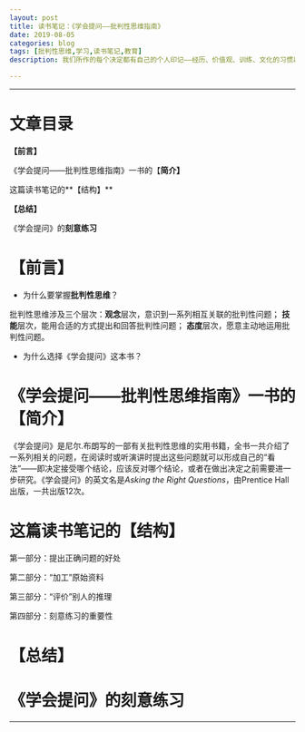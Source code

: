 ```yaml
---
layout: post
title: 读书笔记：《学会提问——批判性思维指南》
date: 2019-08-05
categories: blog
tags: [批判性思维,学习,读书笔记,教育]
description: 我们所作的每个决定都有自己的个人印记——经历、价值观、训练、文化的习惯以及个人理想。

---
```

---

# **文章目录** #

**【前言】**

《学会提问——批判性思维指南》一书的【**简介】**

这篇读书笔记的**【结构】**

**【总结】**

《学会提问》的**刻意练习**



# **【前言】** #



- 为什么要掌握**批判性思维**？

批判性思维涉及三个层次：**观念**层次，意识到一系列相互关联的批判性问题； **技能**层次，能用合适的方式提出和回答批判性问题； **态度**层次，愿意主动地运用批判性问题。


- 为什么选择《学会提问》这本书？




# 《学会提问——批判性思维指南》一书的【简介】 #


《学会提问》是尼尔.布朗写的一部有关批判性思维的实用书籍，全书一共介绍了一系列相关的问题，在阅读时或听演讲时提出这些问题就可以形成自己的“看法”——即决定接受哪个结论，应该反对哪个结论，或者在做出决定之前需要进一步研究。《学会提问》的英文名是*Asking the Right Questions*，由Prentice Hall出版，一共出版12次。
 

#  这篇读书笔记的【结构】 #


第一部分：提出正确问题的好处

第二部分：“加工”原始资料

第三部分：“评价”别人的推理

第四部分：刻意练习的重要性





#  **【总结】** #



# 《学会提问》的刻意练习 #



----







